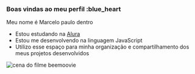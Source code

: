### Boas vindas ao meu perfil :blue_heart

Meu nome é Marcelo paulo dentro

- Estou estudando na [Alura](https://www.alura.com.br)
- Estou me desenvolvendo na linguagem JavaScript
- Utilizo esse espaço para minha organização e compartilhamento dos meus projetos desenvolvidos


![cena do filme beemoovie](https://media.giphy.com/media/LnCk8yxqXRoaI/200.gif)
